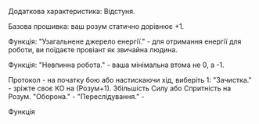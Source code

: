 Додаткова характеристика: Відстуня.

Базова прошивка: ваш розум статично дорівнює +1.

Функція: "Узагальнене джерело енергії." - для отримання енергії для роботи, ви поїдаєте провіант як звичайна людина. 

Функція: "Невпинна робота." - ваша мінімальна втома не 0, а -1.

Протокол - на початку бою або настискаючи хід, виберіть 1:
"Зачистка." - зріжте своє КО на (Розум+1). Збільшість Силу або Спритність на Розум.
"Оборона." - 
"Переслідування." - 

Функція

